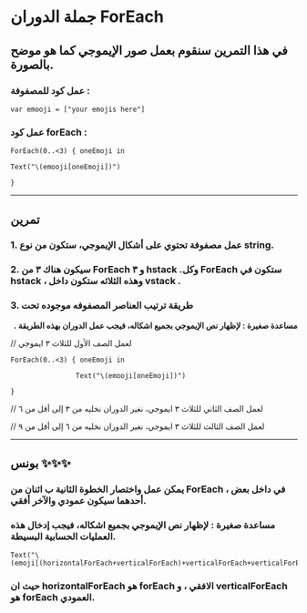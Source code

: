 

# جملة الدوران ForEach

  

## في هذا التمرين سنقوم بعمل صور الإيموجي كما هو موضح بالصورة.



### عمل كود للمصفوفة :

```
var emooji = ["your emojis here"] 
```
<p dir="rtl">

### عمل كود forEach :
</p>

```
ForEach(0..<3) { oneEmoji in

Text("\(emooji[oneEmoji])")

}
```

---


## تمرين




### 1. عمل مصفوفة تحتوي على أشكال الإيموجي، ستكون من نوع string.


### 2. سيكون هناك ٣ من ForEach و ٣ hstack .وكل ForEach ستكون في hstack ، وهذه الثلاثه ستكون داخل vstack .


### 3. طريقة ترتيب العناصر المصفوفه موجوده تحت 
<p dir="rtl">
<strong>مساعدة صغيرة :  لإظهار نص الإيموجي بجميع اشكاله، فيجب عمل الدوران بهذه الطريقة .</strong></p>


// لعمل الصف الأول للثلاث ٣ ايموجي
```
ForEach(0..<3) { oneEmoji in

                Text("\(emooji[oneEmoji])")

}
```

// لعمل الصف الثاني للثلاث ٣ ايموجي، نغير الدوران نخليه من ٣ إلى أقل من ٦

// لعمل الصف الثالث للثلاث ٣ ايموجي، نغير الدوران نخليه من ٦ إلى أقل من ٩


---



## بونس ✨✨✨



### يمكن عمل واختصار الخطوة الثانية ب اثنان من ForEach في داخل بعض ، أحدهما سيكون عمودي والآخر أفقي.



### مساعدة صغيرة : لإظهار نص الإيموجي بجميع اشكاله، فيجب إدخال هذه العمليات الحسابية البسيطة.

```
Text("\(emoji[(horizontalForEach+verticalForEach)+verticalForEach+verticalForEach])")
```

### حيث ان horizontalForEach هو forEach الافقي ، و verticalForEach هو forEach العمودي.
